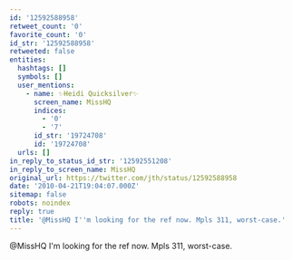 ```yaml
---
id: '12592588958'
retweet_count: '0'
favorite_count: '0'
id_str: '12592588958'
retweeted: false
entities:
  hashtags: []
  symbols: []
  user_mentions:
    - name: ✨Heidi Quicksilver✨
      screen_name: MissHQ
      indices:
        - '0'
        - '7'
      id_str: '19724708'
      id: '19724708'
  urls: []
in_reply_to_status_id_str: '12592551208'
in_reply_to_screen_name: MissHQ
original_url: https://twitter.com/jth/status/12592588958
date: '2010-04-21T19:04:07.000Z'
sitemap: false
robots: noindex
reply: true
title: '@MissHQ I''m looking for the ref now. Mpls 311, worst-case.'
---
```


@MissHQ I'm looking for the ref now. Mpls 311, worst-case.